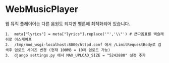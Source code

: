 # WebMusicPlayer

웹 뮤직 플레이어는 다른 음원도 되지만 멜론에 최적화되어 있습니다. 

```
1.  meta["lyrics"] = meta["lyrics"].replace('"','\\"') # 큰따옴표를 백슬래쉬로 이스케이프
2.  /tmp/mod_wsgi-localhost:8000/httpd.conf 에서 /LimitRequestBody로 검색후 업로드 사이즈 변경 (현재 100MB = 10곡 업로드 가능)
3.  django settings.py 에서 MAX_UPLOAD_SIZE = "5242880" 설정 추가 
```
